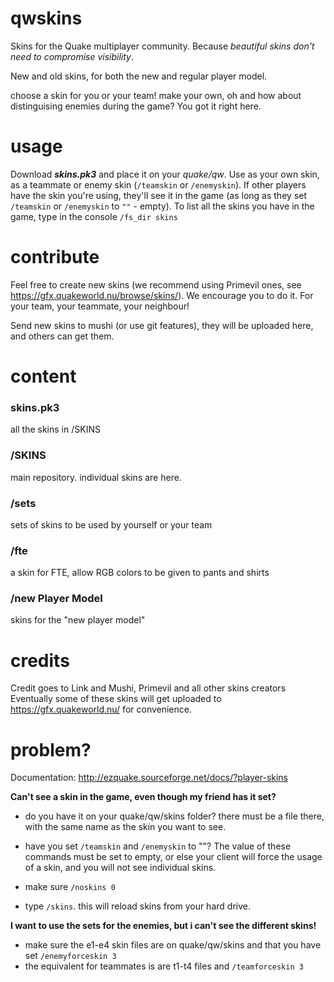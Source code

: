 # qwskins
Skins for the Quake multiplayer community. Because *beautiful skins don't need to compromise visibility*.

New and old skins, for both the new and regular player model.

choose a skin for you or your team! make your own, oh and how about distinguising enemies during the game? You got it right here.

# usage
Download ***skins.pk3*** and place it on your *quake/qw*. 
Use as your own skin, as a teammate or enemy skin (`/teamskin` or `/enemyskin`). If other players have the skin you're using, they'll see it in the game (as long as they set `/teamskin` or `/enemyskin` to `""` - empty).
To list all the skins you have in the game, type in the console `/fs_dir skins`

# contribute
Feel free to create new skins (we recommend using Primevil ones, see  https://gfx.quakeworld.nu/browse/skins/). We encourage you to do it. For your team, your teammate, your neighbour!

Send new skins to mushi (or use git features), they will be uploaded here, and others can get them.

# content
### skins.pk3
all the skins in /SKINS

### /SKINS 
main repository. individual skins are here.

### /sets
sets of skins to be used by yourself or your team

### /fte 
a skin for FTE, allow RGB colors to be given to pants and shirts

### /new Player Model 
skins for the "new player model"

# credits
Credit goes to Link and Mushi, Primevil and all other skins creators
Eventually some of these skins will get uploaded to https://gfx.quakeworld.nu/ for convenience.

# problem?
Documentation: http://ezquake.sourceforge.net/docs/?player-skins

**Can't see a skin in the game, even though my friend has it set?**
- do you have it on your quake/qw/skins folder? there must be a file there, with the same name as the skin you want to see.

- have you set  `/teamskin` and `/enemyskin` to ""? The value of these commands must be set to empty, or else your client will force the usage of a skin, and you will not see individual skins.

- make sure `/noskins 0` 

- type `/skins`. this will reload skins from your hard drive.

**I want to use the sets for the enemies, but i can't see the different skins!**
- make sure the e1-e4 skin files are on quake/qw/skins and that you have set `/enemyforceskin 3` 
- the equivalent for teammates is are t1-t4 files and  `/teamforceskin 3`

